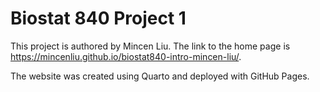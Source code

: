 # Biostat 840 Project 1
This project is authored by Mincen Liu. The link to the home page is <https://mincenliu.github.io/biostat840-intro-mincen-liu/>.

The website was created using Quarto and deployed with GitHub Pages.
